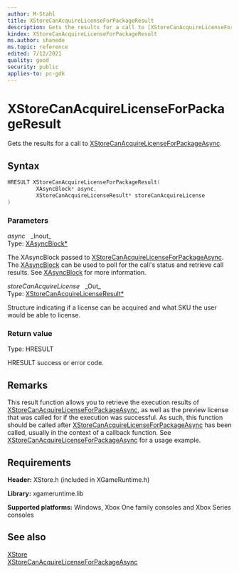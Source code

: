 ```yaml
---
author: M-Stahl
title: XStoreCanAcquireLicenseForPackageResult
description: Gets the results for a call to [XStoreCanAcquireLicenseForPackageAsync](xstorecanacquirelicenseforpackageasync.md).
kindex: XStoreCanAcquireLicenseForPackageResult
ms.author: shanede
ms.topic: reference
edited: 7/12/2021
quality: good
security: public
applies-to: pc-gdk
---
```


# XStoreCanAcquireLicenseForPackageResult  
  
Gets the results for a call to [XStoreCanAcquireLicenseForPackageAsync](xstorecanacquirelicenseforpackageasync.md).  
  
## Syntax  
  
```cpp
HRESULT XStoreCanAcquireLicenseForPackageResult(  
         XAsyncBlock* async,  
         XStoreCanAcquireLicenseResult* storeCanAcquireLicense  
)  
```  
  
### Parameters  
  
*async* &nbsp;&nbsp;\_Inout\_  
Type: [XAsyncBlock*](../../xasync/structs/xasyncblock.md)  
  
The XAsyncBlock passed to [XStoreCanAcquireLicenseForPackageAsync](xstorecanacquirelicenseforpackageasync.md).
The [XAsyncBlock](../../xasync/structs/xasyncblock.md) can be used to poll for the call's status and retrieve call results. See [XAsyncBlock](../../xasync/structs/xasyncblock.md) for more information.
  
*storeCanAcquireLicense* &nbsp;&nbsp;\_Out\_  
Type: [XStoreCanAcquireLicenseResult*](../structs/xstorecanacquirelicenseresult.md)  
  
Structure indicating if a license can be acquired and what SKU the user would be able to license.
  
### Return value
Type: HRESULT
  
HRESULT success or error code.

## Remarks  
  
This result function allows you to retrieve the execution results of [XStoreCanAcquireLicenseForPackageAsync](xstorecanacquirelicenseforpackageasync.md), as well as the preview license that was called for if the execution was successful.
As such, this function should be called after [XStoreCanAcquireLicenseForPackageAsync](xstorecanacquirelicenseforpackageasync.md) has been called, usually in the context of a callback function.
See [XStoreCanAcquireLicenseForPackageAsync](xstorecanacquirelicenseforpackageasync.md) for a usage example.  
  
## Requirements  
  
**Header:** XStore.h (included in XGameRuntime.h)
  
**Library:** xgameruntime.lib
  
**Supported platforms:** Windows, Xbox One family consoles and Xbox Series consoles  
  
## See also  
[XStore](../xstore_members.md)  
[XStoreCanAcquireLicenseForPackageAsync](xstorecanacquirelicenseforpackageasync.md)
